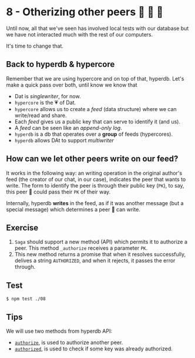 # 8 - Otherizing other peers :horse: :hamster: :rabbit:

Until now, all that we've seen has involved local tests with our database but
we have not interacted much with the rest of our computers.

It's time to change that.

## Back to hyperdb & hypercore

Remember that we are using hypercore and on top of that, hyperdb. Let's make
a quick pass over both, until know we know that

- Dat is _singlewriter_, for now.
- `hypercore` is the :heartpulse: of Dat.
- `hypercore` allows us to create a _feed_ (data structure) where we can write/read and share. 
- Each _feed_ gives us a public key that can serve to identify it (and us). 
- A _feed_ can be seen like an _append-only log_.
- `hyperdb` is a db that operates over a **group** of feeds (hypercores).
- `hyperdb` allows DAt to support _multiwriter_

## How can we let other peers write on our feed? 

It works in the following way: an writing operation in the original author's
feed (the creator of our chat, in our case), indicates the peer that wants to
write. The form to identify the peer is through their public key (`PK`), to
say, this peer :horse: could pass their `PK` of their way. 

Internally, hyperdb **writes** in the feed, as if it was another message (but
a special message) which determines a peer :horse: can write.

## Exercise

1. `Saga` should support a new method (API) which permits it to authorize a peer. This method `_authorize` receives a parameter `PK`. 
2. This new method returns a promise that when it resolves successfully,
   delives a string `AUTHORIZED`, and when it rejects, it passes the error
through.

## Test

```
$ npm test ./08
```

## Tips

We will use two methods from hyperdb API:

- [`authorize`](/hyperdb#dbauthorizekey-callback), is used to authorize another peer.
- [`authorized`](/hyperdb#dbauthorizedkey-callback), is used to check if some key was already authorized.


